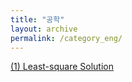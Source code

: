 ```yaml
---
title: "공학"
layout: archive
permalink: /category_eng/
---
```

[(1) Least-square Solution](/eng/least_square)
